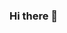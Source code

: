 ### Hi there 👋

<!--
**gonida/gonida** is a ✨ _special_ ✨ repository because its `README.md` (this file) appears on your GitHub profile.

- 👋 Hi, I’m Gonida, IT Professional with a passion for producing quite an impact with my work.
- 👀 I have more than 10 years of experience under my belt - the one that leaves burning buildings and a sense of satisfaction for my customers.
- 🌱 I come with best of both worlds of Blockchain and Web, Big Data - you tell me which side is the worst. I could do a project if it involves Java, Spring, Hibernate, Node.js, EVM chain, solana chain, Wax chain, React, Vue, Svelte, Angular and that whole story with possibly Kotlin and Python involved. But on the other hand - I could help you build a Data Warehouse and connect data streams with ETL to it using Hadoop with Spark stack and Scala programming language.
- 💞️ I also am proficient in clouds
- 📫 If your business or your team or your project is in serious need of creating some quality systems or products, get in touch now! 


Feel free to reach me.
